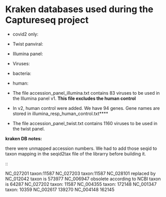 # Kraken databases used during the Captureseq project


* covid2 only:
* Twist panviral:
* Illumina panel:
* Viruses:
* bacteria:
* human:




* The file accession_panel_illumina.txt contains 83 viruses to be used in the Illumina panel v1. **This file excludes the human control**
* In v2, human control were added. We have 94 genes. Gene names are stored in illumina_resp_human_control.txt**** 
* The file accession_panel_twist.txt contains 1160 viruses to be used in the twist panel.


**kraken DB notes:**

there were unmapped accession numbers. We had to add those seqid to taxon mapping in the seqid2tax file of the librarry before building it. 

::

   NC_027201 taxon:11587
   NC_027203 taxon:11587
   NC_028101 replaced by NC_012042 taxon is 573977
   NC_006947 obsolete according to NCBI taxon is 64287
   NC_027202 taxon: 11587
   NC_004355 taxon: 172148
   NC_001347 taxon: 10359
   NC_002617 139270
   NC_004148 162145
